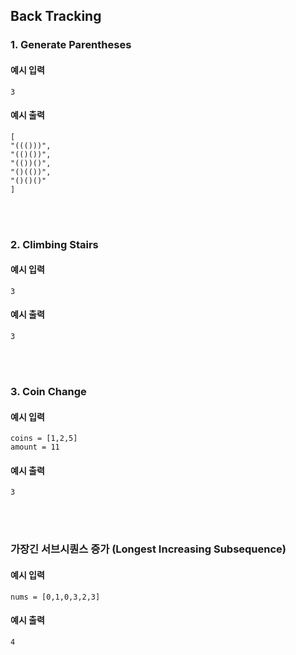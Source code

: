 ## Back Tracking

### 1. Generate Parentheses

#### 예시 입력
```
3
```

#### 예시 출력
```
[
"((()))",
"(()())",
"(())()",
"()(())",
"()()()"
]
```

<br/><br/>

### 2. Climbing Stairs

#### 예시 입력
```
3
```

#### 예시 출력
```
3
```

<br/><br/>

### 3. Coin Change

#### 예시 입력
```
coins = [1,2,5]
amount = 11
```

#### 예시 출력
```
3
```

<br/><br/>

### 가장긴 서브시퀀스 증가 (Longest Increasing Subsequence)

#### 예시 입력
```
nums = [0,1,0,3,2,3]
```

#### 예시 출력
```
4
```

<br/><br/>
